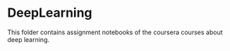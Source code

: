 # DeepLearning
This folder contains assignment notebooks of the coursera courses about deep learning. 
